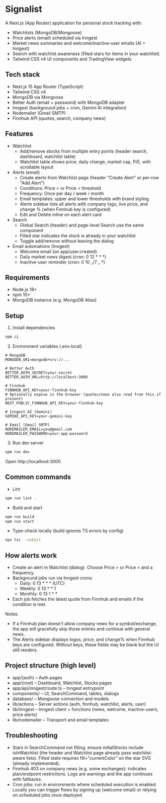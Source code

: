 # Signalist

A Next.js (App Router) application for personal stock tracking with:

- Watchlists (MongoDB/Mongoose)
- Price alerts (email) scheduled via Inngest
- Market news summaries and welcome/inactive-user emails (AI + Inngest)
- Search with watchlist awareness (filled stars for items in your watchlist)
- Tailwind CSS v4 UI components and TradingView widgets

## Tech stack

- Next.js 15 App Router (TypeScript)
- Tailwind CSS v4
- MongoDB via Mongoose
- Better Auth (email + password) with MongoDB adapter
- Inngest (background jobs + cron, Gemini AI integration)
- Nodemailer (Gmail SMTP)
- Finnhub API (quotes, search, company news)

## Features

- Watchlist
  - Add/remove stocks from multiple entry points (header search, dashboard, watchlist table)
  - Watchlist table shows price, daily change, market cap, P/E, with scrollable layout
- Alerts (email)
  - Create alerts from Watchlist page (header "Create Alert" or per-row "Add Alert")
  - Conditions: Price > or Price < threshold
  - Frequency: Once per day / week / month
  - Email templates: upper and lower thresholds with brand styling
  - Alerts sidebar lists all alerts with company logo, live price, and change % (when Finnhub key is configured)
  - Edit and Delete inline on each alert card
- Search
  - Global Search (header) and page-level Search use the same component
  - Filled star indicates the stock is already in your watchlist
  - Toggle add/remove without leaving the dialog
- Email automations (Inngest)
  - Welcome email (on app/user.created)
  - Daily market news digest (cron: 0 12 \* \* \*)
  - Inactive-user reminder (cron: 0 10 _/7 _ \*)

## Requirements

- Node.js 18+
- npm 10+
- MongoDB instance (e.g. MongoDB Atlas)

## Setup

1. Install dependencies

```bash
npm ci
```

2. Environment variables (.env.local)

```
# MongoDB
MONGODB_URI=mongodb+srv://...

# Better Auth
BETTER_AUTH_SECRET=your-secret
BETTER_AUTH_URL=http://localhost:3000

# Finnhub
FINNHUB_API_KEY=your-finnhub-key
# Optionally expose in the browser (quotes/news also read from this if present)
NEXT_PUBLIC_FINNHUB_API_KEY=your-finnhub-key

# Inngest AI (Gemini)
GEMINI_API_KEY=your-gemini-key

# Email (Gmail SMTP)
NODEMAILER_EMAIL=you@gmail.com
NODEMAILER_PASSWORD=your-app-password
```

3. Run dev server

```bash
npm run dev
```

Open http://localhost:3000

## Common commands

- Lint

```bash
npm run lint .
```

- Build and start

```bash
npm run build
npm run start
```

- Type-check locally (build ignores TS errors by config)

```bash
npx tsc --noEmit
```

## How alerts work

- Create an alert in Watchlist (dialog). Choose Price > or Price < and a frequency.
- Background jobs run via Inngest crons:
  - Daily: 0 13 \* \* \* (UTC)
  - Weekly: 0 13 \* \* 1
  - Monthly: 0 13 1 \* \*
- Each job fetches the latest quote from Finnhub and emails if the condition is met.

Notes:

- If a Finnhub plan doesn’t allow company news for a symbol/exchange, the app will gracefully skip those entries and continue with general news.
- The Alerts sidebar displays logos, price, and change% when Finnhub keys are configured. Without keys, these fields may be blank but the UI still renders.

## Project structure (high level)

- app/(auth) – Auth pages
- app/(root) – Dashboard, Watchlist, Stocks pages
- app/api/inngest/route.ts – Inngest entrypoint
- components/ – UI, SearchCommand, tables, dialogs
- database/ – Mongoose connection and models
- lib/actions – Server actions (auth, finnhub, watchlist, alerts, user)
- lib/inngest – Inngest client + functions (news, welcome, inactive-users, price alerts)
- lib/nodemailer – Transport and email templates

## Troubleshooting

- Stars in SearchCommand not filling: ensure initialStocks include isInWatchlist (the header and Watchlist page already pass watchlist-aware lists). Filled state requires fill="currentColor" on the star SVG (already implemented).
- Finnhub 403 on company news (e.g. some exchanges): indicates plan/endpoint restrictions. Logs are warnings and the app continues with fallbacks.
- Cron jobs: run in environments where scheduled execution is enabled. Locally you can trigger flows by signing up (welcome email) or relying on scheduled jobs once deployed.
